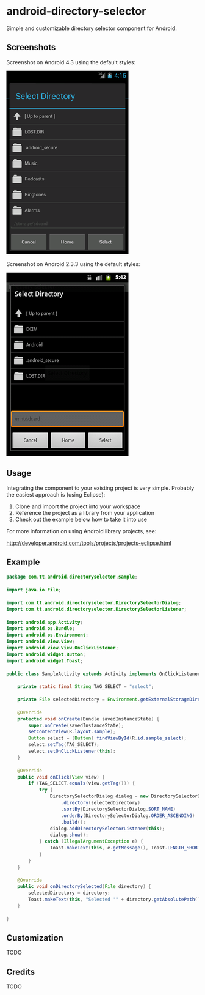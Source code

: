 android-directory-selector
==========================

Simple and customizable directory selector component for Android.

Screenshots
-----------

Screenshot on Android 4.3 using the default styles:

![ScreenShot](/screenshots/ss-1.png)

Screenshot on Android 2.3.3 using the default styles:

![ScreenShot](/screenshots/ss-2.png)

Usage
-----

Integrating the component to your existing project is very simple. Probably the easiest approach is (using Eclipse):

1. Clone and import the project into your workspace
2. Reference the project as a library from your application
3. Check out the example below how to take it into use

For more information on using Android library projects, see:

http://developer.android.com/tools/projects/projects-eclipse.html

Example
-------

```java
package com.tt.android.directoryselector.sample;

import java.io.File;

import com.tt.android.directoryselector.DirectorySelectorDialog;
import com.tt.android.directoryselector.DirectorySelectorListener;

import android.app.Activity;
import android.os.Bundle;
import android.os.Environment;
import android.view.View;
import android.view.View.OnClickListener;
import android.widget.Button;
import android.widget.Toast;

public class SampleActivity extends Activity implements OnClickListener, DirectorySelectorListener {

	private static final String TAG_SELECT = "select";
	
	private File selectedDirectory = Environment.getExternalStorageDirectory();
	
	@Override
	protected void onCreate(Bundle savedInstanceState) {
		super.onCreate(savedInstanceState);
		setContentView(R.layout.sample);
		Button select = (Button) findViewById(R.id.sample_select);
		select.setTag(TAG_SELECT);
		select.setOnClickListener(this);
	}

	@Override
	public void onClick(View view) {
		if (TAG_SELECT.equals(view.getTag())) {
			try {
				DirectorySelectorDialog dialog = new DirectorySelectorDialog.Builder(this)
					.directory(selectedDirectory)
					.sortBy(DirectorySelectorDialog.SORT_NAME)
					.orderBy(DirectorySelectorDialog.ORDER_ASCENDING)
					.build();				
				dialog.addDirectorySelectorListener(this);
				dialog.show();
			} catch (IllegalArgumentException e) {
				Toast.makeText(this, e.getMessage(), Toast.LENGTH_SHORT).show();
			}
		}
	}

	@Override
	public void onDirectorySelected(File directory) {
		selectedDirectory = directory;
		Toast.makeText(this, "Selected '" + directory.getAbsolutePath() + "'", Toast.LENGTH_SHORT).show();
	}
	
}
```

Customization
-------------

TODO

Credits
-------

TODO  